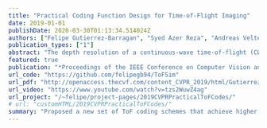 ```yaml
---
title: "Practical Coding Function Design for Time-of-Flight Imaging"
date: 2019-01-01
publishDate: 2020-03-30T01:13:34.514024Z
authors: ["Felipe Gutierrez-Barragan", "Syed Azer Reza", "Andreas Velten", "Mohit Gupta"]
publication_types: ["1"]
abstract: "The depth resolution of a continuous-wave time-of-flight (CW-ToF) imaging system is determined by its coding functions. Recently, there has been growing interest in the design of new high-performance CW-ToF coding functions. However, these functions are typically designed in a hardware agnostic manner, ie, without considering the practical device limitations, such as bandwidth, source power, digital (binary) function generation. Therefore, despite theoretical improvements, practical implementation of these functions remains a challenge. We present a constrained optimization approach for designing practical coding functions that adhere to hardware constraints. The optimization problem is non-convex with a large search space and no known globally optimal solutions. To make the problem tractable, we design an iterative, alternating least-squares algorithm, along with convex relaxation of the constraints. Using this approach, we design high-performance coding functions that can be implemented on existing hardware with minimal modifications. We demonstrate the performance benefits of the resulting functions via extensive simulations and a hardware prototype."
featured: true
publication: "*Proceedings of the IEEE Conference on Computer Vision and Pattern Recognition*"
url_code: "https://github.com/felipegb94/ToFSim"
url_pdf: "http://openaccess.thecvf.com/content_CVPR_2019/html/Gutierrez-Barragan_Practical_Coding_Function_Design_for_Time-Of-Flight_Imaging_CVPR_2019_paper.html"
url_video: "https://www.youtube.com/watch?v=tzs2WuwZ4ag"
url_project: "/~felipe/project-pages/2019CVPRPracticalToFCodes/"
# url: "customHTML/2019CVPRPracticalToFCodes/"
summary: "Proposed a new set of ToF coding schemes that achieve higher depth precision than traditional codes while adhering to practical hardware constraints."
---
```


